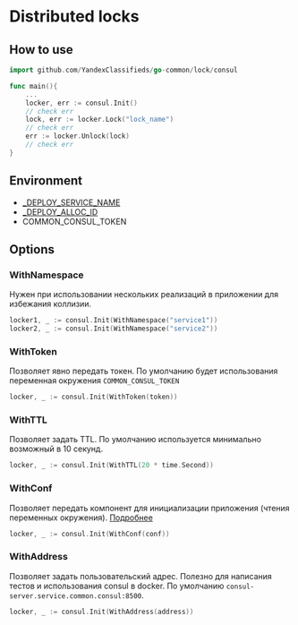 # Distributed locks

## How to use

```go
import github.com/YandexClassifieds/go-common/lock/consul

func main(){
	...
	locker, err := consul.Init()
	// check err
	lock, err := locker.Lock("lock_name")
	// check err
	err := locker.Unlock(lock)
	// check err
}
```

## Environment

- [_DEPLOY_SERVICE_NAME](https://docs.yandex-team.ru/classifieds-infra/service-preparation/default-env#_DEPLOY_SERVICE_NAME)
- [_DEPLOY_ALLOC_ID](https://docs.yandex-team.ru/classifieds-infra/service-preparation/default-env#_DEPLOY_ALLOC_ID)
- COMMON_CONSUL_TOKEN

## Options

### WithNamespace

Нужен при использовании нескольких реализаций в приложении для избежания коллизии.

```go
locker1, _ := consul.Init(WithNamespace("service1"))
locker2, _ := consul.Init(WithNamespace("service2"))
```

### WithToken

Позволяет явно передать токен. По умолчанию будет использования переменная окружения `COMMON_CONSUL_TOKEN`
```go
locker, _ := consul.Init(WithToken(token))
```

### WithTTL

Позволяет задать TTL. По умолчанию используется минимально возможный в 10 секунд.
```go
locker, _ := consul.Init(WithTTL(20 * time.Second))
```

### WithConf

Позволяет передать компонент для инициализации приложения (чтения переменных окружения). [Подробнее](go-common/conf)

```go
locker, _ := consul.Init(WithConf(conf))
```

### WithAddress

Позволяет задать пользовательский адрес. Полезно для написания тестов и использования consul в docker.
По умолчанию `consul-server.service.common.consul:8500`.

```go
locker, _ := consul.Init(WithAddress(address))
```
